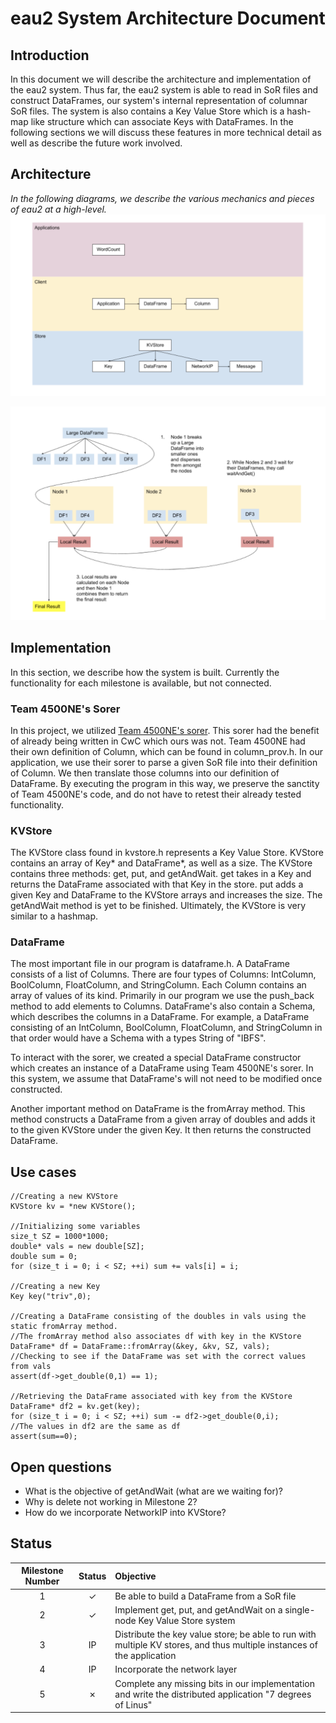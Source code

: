 # eau2 System Architecture Document #
## Introduction ##
In this document we will describe the architecture and implementation of the eau2 system.
Thus far, the eau2 system is able to read in SoR files and construct DataFrames, our system's internal representation
of columnar SoR files. The system is also contains a Key Value Store which is a hash-map like structure which can associate Keys with DataFrames.
In the following sections we will discuss these features in more technical detail as well as
describe the future work involved. 
## Architecture ##
_In the following diagrams, we describe the various mechanics and pieces of eau2 at a high-level._
![Picture of eau2 levels](imgs/2.png "The Three Parts of the System")

![Picture of Distributed System Mechanics](imgs/1.png "The Distributed System Mechanics")
## Implementation ##
In this section, we describe how the system is built. Currently the functionality for each milestone is available, but not connected.
### Team 4500NE's Sorer
In this project, we utilized [Team 4500NE's sorer](https://github.ccs.neu.edu/euhlmann/CS4500-A1-part1). This sorer had the benefit
of already being written in CwC which ours was not. Team 4500NE had their own definition of Column, which can be found in 
column_prov.h. In our application, we use their sorer to parse a given SoR file into their definition of Column. We then translate
those columns into our definition of DataFrame. By executing the program in this way, we preserve the sanctity of Team 4500NE's
code, and do not have to retest their already tested functionality.  
### KVStore
The KVStore class found in kvstore.h represents a Key Value Store. KVStore contains an array of Key* and DataFrame*, as well as a size. 
The KVStore contains three methods: get, put, and getAndWait. get takes in a Key and returns the DataFrame associated with that Key in the store.
put adds a given Key and DataFrame to the KVStore arrays and increases the size. The getAndWait method is yet to be finished. Ultimately, the KVStore is very similar to a hashmap.
### DataFrame
The most important file in our program is dataframe.h. A DataFrame
consists of a list of Columns. There are four types of Columns: IntColumn, 
BoolColumn, FloatColumn, and StringColumn. Each Column contains an array of values of its kind.
Primarily in our program we use the push_back method to add elements to Columns. DataFrame's also contain a Schema,
which describes the columns in a DataFrame. For example, a DataFrame consisting of an IntColumn, BoolColumn, FloatColumn, and StringColumn in that order
would have a Schema with a types String of "IBFS". 

To interact with the sorer, we created a special DataFrame constructor which creates an instance of a DataFrame using Team 4500NE's sorer. In this system,
we assume that DataFrame's will not need to be modified once constructed. 

Another important method on DataFrame is the fromArray method. This method constructs a DataFrame from a given array of doubles and 
adds it to the given KVStore under the given Key. It then returns the constructed DataFrame.
## Use cases ##
```
//Creating a new KVStore
KVStore kv = *new KVStore();

//Initializing some variables
size_t SZ = 1000*1000;
double* vals = new double[SZ];
double sum = 0;
for (size_t i = 0; i < SZ; ++i) sum += vals[i] = i;

//Creating a new Key
Key key("triv",0);

//Creating a DataFrame consisting of the doubles in vals using the static fromArray method.
//The fromArray method also associates df with key in the KVStore
DataFrame* df = DataFrame::fromArray(&key, &kv, SZ, vals);
//Checking to see if the DataFrame was set with the correct values from vals
assert(df->get_double(0,1) == 1);

//Retrieving the DataFrame associated with key from the KVStore
DataFrame* df2 = kv.get(key);
for (size_t i = 0; i < SZ; ++i) sum -= df2->get_double(0,i);
//The values in df2 are the same as df
assert(sum==0);
```
## Open questions ##
* What is the objective of getAndWait (what are we waiting for)?
* Why is delete not working in Milestone 2?
* How do we incorporate NetworkIP into KVStore?
## Status ##
| Milestone Number | Status  | Objective  |
|:---:|:---:|:---|
| 1 | ✓ | Be able to build a DataFrame from a SoR file |
| 2 | ✓ | Implement get, put, and getAndWait on a single-node Key Value Store system |
| 3 | IP  | Distribute the key value store; be able to run with multiple KV stores, and thus multiple instances of the application |
| 4 | IP | Incorporate the network layer
| 5 | ✗ | Complete any missing bits in our implementation and write the distributed application "7 degrees of Linus"
